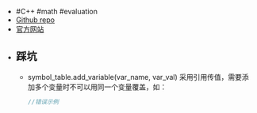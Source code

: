 - #C++ #math #evaluation
- [Github repo](https://github.com/ArashPartow/exprtk)
- [官方网站](http://www.partow.net/programming/exprtk/index.html)
- ## 踩坑
	- symbol_table.add_variable(var_name, var_val) 采用引用传值，需要添加多个变量时不可以用同一个变量覆盖，如：
	  ```c++
	  //错误示例
	  
	  ```